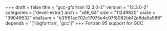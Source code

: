 +++
draft = false
title = "gcc-gfortran 12.3.0-2"
version = "12.3.0-2"
categories = ['devel-extra']
arch = "x86_64"
size = "11249820"
usize = "39049532"
sha1sum = "b31f81ac702c17075e4c07f8082bb12e8da5a589"
depends = "['libgfortran', 'gcc']"
+++
Fortran 95 support for GCC